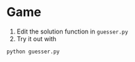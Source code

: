 Game
====

1. Edit the solution function in `guesser.py`
2. Try it out with

```
python guesser.py
```
